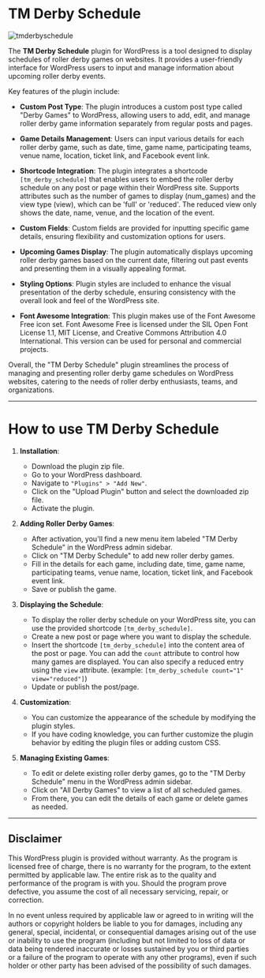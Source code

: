 # TM Derby Schedule

![tmderbyschedule](https://github.com/heliogoodbye/TM-Derby-Schedule/assets/105381685/119f1c71-a0fe-4fee-8d72-e7389f9ccb88)

The **TM Derby Schedule** plugin for WordPress is a tool designed to display schedules of roller derby games on websites. It provides a user-friendly interface for WordPress users to input and manage information about upcoming roller derby events.

Key features of the plugin include:

- **Custom Post Type**: The plugin introduces a custom post type called "Derby Games" to WordPress, allowing users to add, edit, and manage roller derby game information separately from regular posts and pages.

- **Game Details Management**: Users can input various details for each roller derby game, such as date, time, game name, participating teams, venue name, location, ticket link, and Facebook event link.

- **Shortcode Integration**: The plugin integrates a shortcode `[tm_derby_schedule]` that enables users to embed the roller derby schedule on any post or page within their WordPress site. Supports attributes such as the number of games to display (num_games) and the view type (view), which can be 'full' or 'reduced'. The reduced view only shows the date, name, venue, and the location of the event.

- **Custom Fields**: Custom fields are provided for inputting specific game details, ensuring flexibility and customization options for users.

- **Upcoming Games Display**: The plugin automatically displays upcoming roller derby games based on the current date, filtering out past events and presenting them in a visually appealing format.

- **Styling Options**: Plugin styles are included to enhance the visual presentation of the derby schedule, ensuring consistency with the overall look and feel of the WordPress site.

- **Font Awesome Integration**: This plugin makes use of the Font Awesome Free icon set. Font Awesome Free is licensed under the SIL Open Font License 1.1, MIT License, and Creative Commons Attribution 4.0 International. This version can be used for personal and commercial projects.

Overall, the "TM Derby Schedule" plugin streamlines the process of managing and presenting roller derby game schedules on WordPress websites, catering to the needs of roller derby enthusiasts, teams, and organizations.

---

# How to use TM Derby Schedule

1. **Installation**:
    - Download the plugin zip file.
    - Go to your WordPress dashboard.
    - Navigate to `"Plugins" > "Add New"`.
    - Click on the "Upload Plugin" button and select the downloaded zip file.
    - Activate the plugin.

2. **Adding Roller Derby Games**:
   - After activation, you'll find a new menu item labeled "TM Derby Schedule" in the WordPress admin sidebar.
   - Click on "TM Derby Schedule" to add new roller derby games.
   - Fill in the details for each game, including date, time, game name, participating teams, venue name, location, ticket link, and Facebook event link.
   - Save or publish the game.

3. **Displaying the Schedule**:
   - To display the roller derby schedule on your WordPress site, you can use the provided shortcode `[tm_derby_schedule]`.
   - Create a new post or page where you want to display the schedule.
   - Insert the shortcode `[tm_derby_schedule]` into the content area of the post or page. You can add the `count` attribute to control how many games are displayed. You can also specify a reduced entry using the `view` attribute. (example: `[tm_derby_schedule count="1" view="reduced"]`)
   - Update or publish the post/page.

4. **Customization**:
   - You can customize the appearance of the schedule by modifying the plugin styles.
   - If you have coding knowledge, you can further customize the plugin behavior by editing the plugin files or adding custom CSS.

5. **Managing Existing Games**:
   - To edit or delete existing roller derby games, go to the "TM Derby Schedule" menu in the WordPress admin sidebar.
   - Click on "All Derby Games" to view a list of all scheduled games.
   - From there, you can edit the details of each game or delete games as needed.
  
---

## Disclaimer

This WordPress plugin is provided without warranty. As the program is licensed free of charge, there is no warranty for the program, to the extent permitted by applicable law. The entire risk as to the quality and performance of the program is with you. Should the program prove defective, you assume the cost of all necessary servicing, repair, or correction.

In no event unless required by applicable law or agreed to in writing will the authors or copyright holders be liable to you for damages, including any general, special, incidental, or consequential damages arising out of the use or inability to use the program (including but not limited to loss of data or data being rendered inaccurate or losses sustained by you or third parties or a failure of the program to operate with any other programs), even if such holder or other party has been advised of the possibility of such damages.
